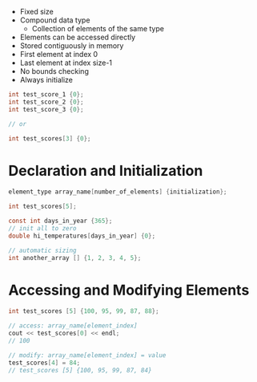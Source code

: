 - Fixed size
- Compound data type
	- Collection of elements of the same type
- Elements can be accessed directly
- Stored contiguously in memory
- First element at index 0
- Last element at index size-1
- No bounds checking
- Always initialize

```c
int test_score_1 {0};
int test_score_2 {0};
int test_score_3 {0};

// or

int test_scores[3] {0};
```

# Declaration and Initialization

```c
element_type array_name[number_of_elements] {initialization};
```

```c
int test_scores[5];

const int days_in_year {365};
// init all to zero
double hi_temperatures[days_in_year] {0}; 

// automatic sizing
int another_array [] {1, 2, 3, 4, 5}; 
```

# Accessing and Modifying Elements

```c
int test_scores [5] {100, 95, 99, 87, 88};

// access: array_name[element_index]
cout << test_scores[0] << endl;
// 100

// modify: array_name[element_index] = value
test_scores[4] = 84;
// test_scores [5] {100, 95, 99, 87, 84} 
```